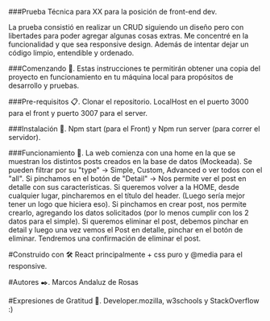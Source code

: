 
###Prueba Técnica para XX para la posición de front-end dev.

La prueba consistió en realizar un CRUD siguiendo un diseño pero con libertades para poder agregar algunas cosas extras.
Me concentré en la funcionalidad y que sea responsive design. Además de intentar dejar un código limpio, entendible y ordenado.
 


###Comenzando 🚀.
Estas instrucciones te permitirán obtener una copia del proyecto en funcionamiento en tu máquina local para propósitos de desarrollo y pruebas.


###Pre-requisitos 📋.
Clonar el repositorio. LocalHost en el puerto 3000 para el front y puerto 3007 para el server.


###Instalación 🔧.
Npm start (para el Front) y Npm run server (para correr el servidor).


###Funcionamiento 🚀.
La web comienza con una home en la que se muestran los distintos posts creados en la base de datos (Mockeada).
Se pueden filtrar por su "type" -> Simple, Custom, Advanced o ver todos con el "all".
Si pinchamos en el botón de "Detail" -> Nos permite ver el post en detalle con sus características.
Si queremos volver a la HOME, desde cualquier lugar, pincharemos en el título del header. (Luego sería mejor tener un logo que hiciera eso).
Si pinchamos en crear post, nos permite crearlo, agregando los datos solicitados (por lo menos cumplir con los 2 datos para el simple).
Si queremos eliminar el post, debemos pinchar en detail y luego una vez vemos el Post en detalle, pinchar en el botón de eliminar. Tendremos una confirmación de eliminar el post.



#Construido con 🛠️
React principalmente + css puro y @media para el responsive.


#Autores ✒️.
Marcos Andaluz de Rosas 


#Expresiones de Gratitud 🎁.
Developer.mozilla, w3schools y StackOverflow :)
